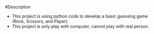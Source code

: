 #Description

- This project is using python code to develop a basic guessing game (Rock, Scissors, and Paper).
- This project is only play with computer, cannot play with real person.

